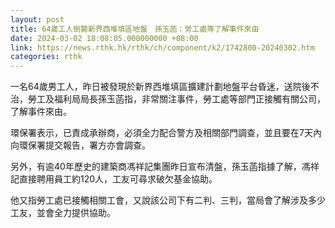 ```yaml
---
layout: post
title: 64歲工人倒斃新界西堆填區地盤　孫玉菡：勞工處等了解事件來由
date: 2024-03-02 18:08:05.000000000 +08:00
link: https://news.rthk.hk/rthk/ch/component/k2/1742800-20240302.htm
categories: rthk
---
```


一名64歲男工人，昨日被發現於新界西堆填區擴建計劃地盤平台昏迷，送院後不治，勞工及福利局局長孫玉菡指，非常關注事件，勞工處等部門正接觸有關公司，了解事件來由。

環保署表示，已責成承辦商，必須全力配合警方及相關部門調查，並且要在7天內向環保署提交報告，署方亦會調查。

另外，有逾40年歷史的建築商馮祥記集團昨日宣布清盤，孫玉菡指據了解，馮祥記直接聘用員工約120人，工友可尋求破欠基金協助。

他又指勞工處已接觸相關工會，又說該公司下有二判、三判，當局會了解涉及多少工友，並會全力提供協助。
